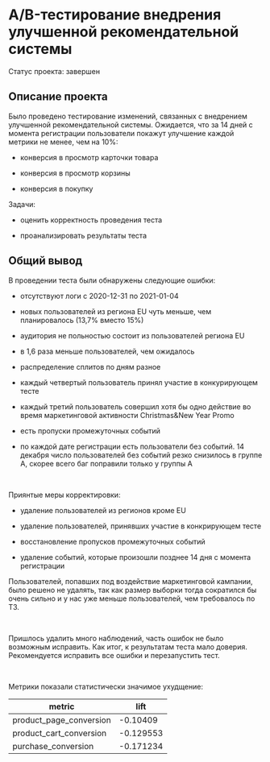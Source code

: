 # A/B-тестирование внедрения улучшенной рекомендательной системы

Статус проекта: завершен

## Описание проекта

Было проведено тестирование изменений, связанных с внедрением улучшенной рекомендательной системы. Ожидается, что за 14 дней с момента регистрации пользователи покажут улучшение каждой метрики не менее, чем на 10%:

* конверсия в просмотр карточки товара

* конверсия в просмотр корзины

* конверсия в покупку

Задачи:

* оценить корректность проведения теста

* проанализировать результаты теста

## Общий вывод

В проведении теста были обнаружены следующие ошибки:
    
* отсутствуют логи с 2020-12-31 по 2021-01-04

* новых пользователей из региона EU чуть меньше, чем планировалось (13,7% вместо 15%)

* аудитория не польностью состоит из пользователей региона EU

* в 1,6 раза меньше пользователей, чем ожидалось

* распределение сплитов по дням разное

* каждый четвертый пользователь принял участие в конкурирующем тесте

* каждый третий пользователь совершил хотя бы одно действие во время маркетинговой активности Christmas&New Year Promo

* есть пропуски промежуточных событий

* по каждой дате регистрации есть пользователи без событий. 14 декабря число пользователей без событий резко снизилось в группе A, скорее всего баг поправили только у группы A

<br>

Приянтые меры корректировки:

* удаление пользователей из регионов кроме EU

* удаление пользователей, принявших участие в конкрирующем тесте

* восстановление пропусков промежуточных событий

* удаление событий, которые произошли позднее 14 дня с момента регистрации

Пользователей, попавших под воздействие маркетинговой кампании, было решено не удалять, так как размер выборки тогда сократился бы очень сильно и у нас уже меньше пользователей, чем требовалось по ТЗ.

<br>

Пришлось удалить много наблюдений, часть ошибок не было возможным исправить. Как итог, к результатам теста мало доверия. Рекомендуется исправить все ошибки и перезапустить тест.

<br>

Метрики показали статистически значимое ухудщение:

|metric|lift|
|---|---|
|product_page_conversion|-0.10409|
|product_cart_conversion|-0.129553|
|purchase_conversion|-0.171234|
